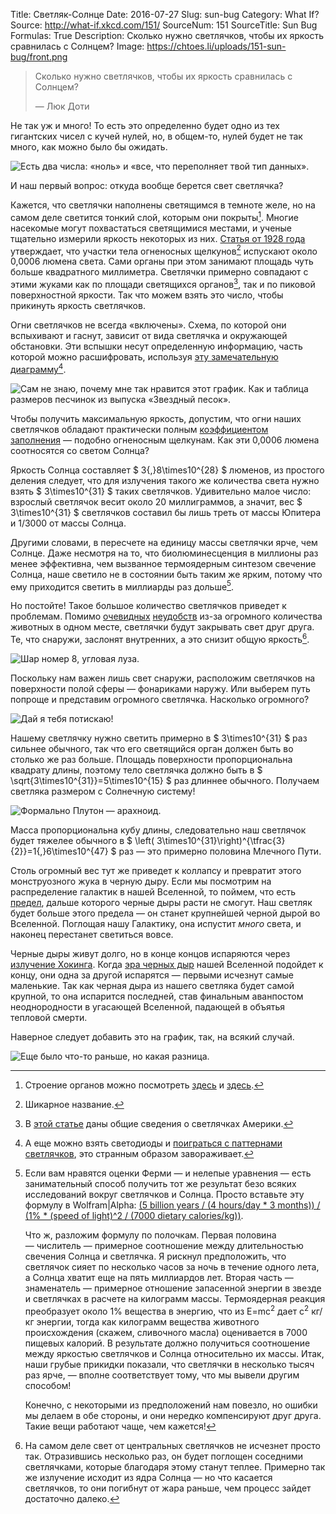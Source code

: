 Title: Светляк-Солнце
Date: 2016-07-27
Slug: sun-bug
Category: What If?
Source: http://what-if.xkcd.com/151/
SourceNum: 151
SourceTitle: Sun Bug
Formulas: True
Description: Сколько нужно светлячков, чтобы их яркость сравнилась с Солнцем?
Image: https://chtoes.li/uploads/151-sun-bug/front.png

> Сколько нужно светлячков, чтобы их яркость сравнилась с Солнцем?
>
> — Люк Доти

Не так уж и много! То есть это определенно будет одно из тех гигантских чисел с кучей нулей, но, в общем-то, нулей будет не так много, как можно было бы ожидать.

![](/uploads/151-sun-bug/bignumbers_ru.png "Есть два числа: «ноль» и «все, что переполняет твой тип данных».")

И наш первый вопрос: откуда вообще берется свет светлячка?

Кажется, что светлячки наполнены светящимся в темноте желе, но на самом деле светится тонкий слой, которым они покрыты[^1]. Многие насекомые могут похвастаться светящимися местами, и ученые тщательно измерили яркость некоторых из них. [Статья от 1928&nbsp;года][3] утверждает, что участки тела огненосных щелкунов[^2] испускают около 0,0006 люмена света. Сами органы при этом занимают площадь чуть больше квадратного миллиметра. Светлячки примерно совпадают с этими жуками как по площади светящихся органов[^3], так и по пиковой поверхностной яркости. Так что можем взять это число, чтобы прикинуть яркость светлячков.

[^1]: Строение органов можно посмотреть [здесь][1] и [здесь][2].

[^2]: Шикарное название.

[^3]: В [этой статье][4] даны общие сведения о светлячках Америки.

Огни светлячков не всегда «включены». Схема, по которой они вспыхивают и гаснут, зависит от  вида светлячка и окружающей обстановки. Эти вспышки несут определенную информацию, часть которой можно расшифровать, используя [эту замечательную диаграмму][5][^4].

[^4]: А еще можно взять светодиоды и [поиграться с паттернами светлячков][6], это странным образом завораживает.

![](/uploads/151-sun-bug/chart_ru.png "Сам не знаю, почему мне так нравится этот график. Как и таблица размеров песчинок из выпуска «Звездный песок».")

Чтобы получить максимальную яркость, допустим, что огни наших светлячков обладают практически полным [коэффициентом заполнения][7]&nbsp;— подобно огненосным щелкунам. Как эти 0,0006 люмена соотносятся со светом Солнца?

Яркость Солнца составляет $ 3{,}8\times10^{28} $ люменов, из простого деления следует, что для излучения такого же количества света нужно взять $ 3\times10^{31} $ таких светлячков. Удивительно малое число: взрослый светлячок весит около 20 миллиграммов, а значит, вес $ 3\times10^{31} $ светлячков составил бы лишь треть от массы Юпитера и 1/3000 от массы Солнца.

Другими словами, в пересчете на единицу массы светлячки ярче, чем Солнце. Даже несмотря на то, что биолюминесценция в миллионы раз менее эффективна, чем вызванное термоядерным синтезом свечение Солнца, наше светило не в состоянии быть таким же ярким, потому что ему приходится светить в миллиарды раз дольше[^5].

[^5]:
    Если вам нравятся оценки Ферми&nbsp;— и нелепые уравнения&nbsp;— есть занимательный способ получить тот же результат безо всяких исследований вокруг светлячков и Солнца. Просто вставьте эту формулу в Wolfram|Alpha: [(5 billion years / (4 hours/day \* 3 months)) / (1% \* (speed of light)^2 / (7000 dietary calories/kg))][8].

    Что ж, разложим формулу по полочкам. Первая половина —&nbsp;числитель — примерное соотношение между длительностью свечения Солнца и светлячка. Я рискнул предположить, что светлячок сияет по несколько часов за ночь в течение одного лета, а Солнца хватит еще на пять миллиардов лет. Вторая часть&nbsp;— знаменатель — примерное отношение запасенной энергии в звезде и светлячках в расчете на килограмм массы. Термоядерная реакция преобразует около 1% вещества в энергию, что из E=mc<sup>2</sup> дает c<sup>2</sup> кг/кг энергии, тогда как килограмм вещества животного происхождения (скажем, сливочного масла) оценивается в 7000 пищевых калорий. В результате должно получиться соотношение между яркостью светлячков и Солнца относительно их массы. Итак, наши грубые прикидки показали, что светлячки в несколько тысяч раз ярче,&nbsp;— вполне соответствует тому, что мы вывели другим способом!

    Конечно, с некоторыми из предположений нам повезло, но ошибки мы делаем в обе стороны, и они нередко компенсируют друг друга. Такие вещи работают чаще, чем кажется!

Но постойте! Такое большое количество светлячков приведет к проблемам. Помимо [очевидных][9] [неудобств][10] из-за огромного количества животных в одном месте, светлячки будут закрывать свет друг друга. Те, что снаружи, заслонят внутренних, а это снизит общую яркость[^6].

[^6]: На самом деле свет от центральных светлячков не исчезнет просто так. Отразившись несколько раз, он будет поглощен соседними светлячками, которые благодаря этому станут теплее. Примерно так же излучение исходит из ядра Солнца&nbsp;— но что касается светлячков, то они погибнут от жара раньше, чем процесс зайдет достаточно далеко.

![](/uploads/151-sun-bug/blocked.png "Шар номер 8, угловая луза.")

Поскольку нам важен лишь свет снаружи, расположим светлячков на поверхности полой сферы&nbsp;— фонариками наружу. Или выберем путь попроще и представим огромного светлячка. Насколько огромного?

![](/uploads/151-sun-bug/insect_ru.png "Дай я тебя потискаю!")

Нашему светлячку нужно светить примерно в $ 3\times10^{31} $ раз сильнее обычного, так что его светящийся орган должен быть во столько же раз больше. Площадь поверхности пропорциональна квадрату длины, поэтому тело светлячка должно быть в $ \sqrt{3\times10^{31}}=5\times10^{15} $ раз длиннее обычного. Получаем светляка размером с Солнечную систему!

![](/uploads/151-sun-bug/solar_ru.png "Формально Плутон — арахноид.")

Масса пропорциональна кубу длины, следовательно наш светлячок будет тяжелее обычного в $ \left( 3\times10^{31}\right)^{\tfrac{3}{2}}=1{,}6\times10^{47} $ раз&nbsp;— это примерно половина Млечного Пути.

Столь огромный вес тут же приведет к коллапсу и превратит этого монструозного жука в черную дыру. Если мы посмотрим на распределение галактик в нашей Вселенной, то поймем, что есть [предел][11], дальше которого черные дыры расти не смогут. Наш светляк будет больше этого предела&nbsp;— он станет крупнейшей черной дырой во Вселенной. Поглощая нашу Галактику, она испустит *много* света, и наконец перестанет светиться вовсе.

Черные дыры живут долго, но в конце концов испаряются через [излучение Хокинга][12]. Когда [эра черных дыр][13] нашей Вселенной подойдет к концу, они одна за другой испарятся&nbsp;— первыми исчезнут самые маленькие. Так как черная дыра из нашего светляка будет самой крупной, то она испарится последней, став финальным аванпостом неоднородности в угасающей Вселенной, падающей в объятья тепловой смерти.

Наверное следует добавить это на график, так, на всякий случай.

![](/uploads/151-sun-bug/chart2_ru.png "Еще было что-то раньше, но какая разница.")

[1]: http://ase.tufts.edu/biology/firefly/ "Свечение светлячков и оксид азота (англ.) | Tufts University"

[2]: http://jcb.rupress.org/content/16/2/323.full.pdf "Организация и возбуждение светящегося органа светляка, Photuris Pennsylvanica (жесткокрылые) [англ.] | The Journal of Cell Biology"

[3]: http://europepmc.org/backend/ptpmcrender.fcgi?accid=PMC2323700&blobtype=pdf "Яркость свечения огненосного щелкуна (англ.) | Е. Н. Харви и К. П. Стивенс"

[4]: http://www.biolbull.org/content/125/2/234.full.pdf "Управление вспышками светлячков, часть 2: Роль центральной нервной системы (англ.) | Джеймс Ф. Кейс и Джон Бак"

[5]: https://legacy.mos.org/fireflywatch/images/MOS_FFW_Firefly_Flash_Chart.pdf "Диаграмма вспышек светлячков (англ.) | mos.org"

[6]: https://www.youtube.com/watch?v=ZGvtnE1Wy6U "Синхронизация светлячков | YouTube"

[7]: https://ru.wikipedia.org/wiki/Скважность "Скважность | Википедия"

[8]: http://www.wolframalpha.com/input/?i=(5+billion+years+%2F+(4+hours%2Fday+*+3+months))+%2F+(1%25+*+(speed+of+light)%5E2+%2F+(7000+dietary+calories%2Fkg)) "Wolfram|Alpha: Computational Knowledge Engine (англ.)"

[9]: https://chtoes.li/a-mole-of-moles/ "Моль кротов"

[10]: https://chtoes.li/starlings/ "Скворцы"

[11]: http://nlo-mir.ru/chudesa-nauki/37770-razmera-chernyh-dyr.html "Ученые ограничили предел размера черных дыр | НЛО мир"

[12]: https://ru.wikipedia.org/wiki/Излучение_Хокинга "Излучение Хокинга | Википедия"

[13]: https://ru.wikipedia.org/wiki/Будущее_расширяющейся_Вселенной#.D0.AD.D1.80.D0.B0_.D1.87.D1.91.D1.80.D0.BD.D1.8B.D1.85_.D0.B4.D1.8B.D1.80 "Будущее расширяющейся Вселенной | Википедия"

